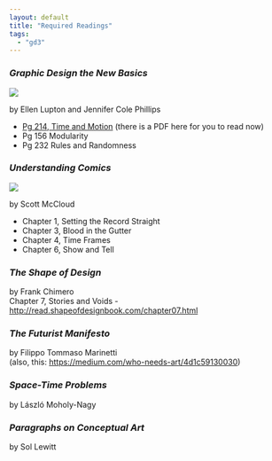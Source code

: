 ```yaml
---
layout: default
title: "Required Readings"
tags:
  - "gd3"
---
```


### _Graphic Design the New Basics_  
<a href="http://www.amazon.com/gp/product/1568987021/ref=as_li_ss_il?ie=UTF8&camp=1789&creative=390957&creativeASIN=1568987021&linkCode=as2&tag=soumacdre-20"><img border="0" src="http://ws-na.amazon-adsystem.com/widgets/q?_encoding=UTF8&ASIN=1568987021&Format=_SL160_&ID=AsinImage&MarketPlace=US&ServiceVersion=20070822&WS=1&tag=soumacdre-20" ></a><img src="http://ir-na.amazon-adsystem.com/e/ir?t=soumacdre-20&l=as2&o=1&a=1568987021" width="1" height="1" border="0" alt="" style="border:none !important; margin:0px !important;" />

by Ellen Lupton and Jennifer Cole Phillips  

- [Pg 214, Time and Motion](http://teaching.ookb.co/assets/media/gd-newbasics-tandm.pdf) (there is a PDF here for you to read now)  
- Pg 156 Modularity  
- Pg 232 Rules and Randomness  

### _Understanding Comics_  
<a href="http://www.amazon.com/gp/product/006097625X/ref=as_li_ss_il?ie=UTF8&camp=1789&creative=390957&creativeASIN=006097625X&linkCode=as2&tag=soumacdre-20"><img border="0" src="http://ws-na.amazon-adsystem.com/widgets/q?_encoding=UTF8&ASIN=006097625X&Format=_SL160_&ID=AsinImage&MarketPlace=US&ServiceVersion=20070822&WS=1&tag=soumacdre-20" ></a><img src="http://ir-na.amazon-adsystem.com/e/ir?t=soumacdre-20&l=as2&o=1&a=006097625X" width="1" height="1" border="0" alt="" style="border:none !important; margin:0px !important;" />

by Scott McCloud  

- Chapter 1, Setting the Record Straight  
- Chapter 3, Blood in the Gutter  
- Chapter 4, Time Frames  
- Chapter 6, Show and Tell  

### _The Shape of Design_  
by Frank Chimero  
Chapter 7, Stories and Voids - http://read.shapeofdesignbook.com/chapter07.html

### _The Futurist Manifesto_  
by Filippo Tommaso Marinetti  
(also, this: https://medium.com/who-needs-art/4d1c59130030)

### _Space-Time Problems_  
by László Moholy-Nagy

### _Paragraphs on Conceptual Art_  
by Sol Lewitt

